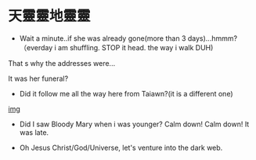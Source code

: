 # 天靈靈地靈靈

- Wait a minute..if she was already gone(more than 3 days)...hmmm?（everday i am shuffling. STOP it head. the way i walk DUH)

That s why the addresses were...

It was her funeral?

- Did it follow me all the way here from Taiawn?(it is a different one)

[img](https://as2.ftcdn.net/v2/jpg/06/03/64/21/1000_F_603642100_CSzS87WPNz9tV4CNxBHun8MJXth5y0iw.jpg)

- Did I saw Bloody Mary when i was younger? Calm down! Calm down! It was late.

- Oh Jesus Christ/God/Universe, let's venture into the dark web.
